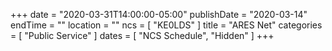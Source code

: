 +++
date = "2020-03-31T14:00:00-05:00"
publishDate = "2020-03-14"
endTime = ""
location = ""
ncs = [ "KE0LDS" ]
title = "ARES Net"
categories = [ "Public Service" ]
dates = [ "NCS Schedule", "Hidden" ]
+++
